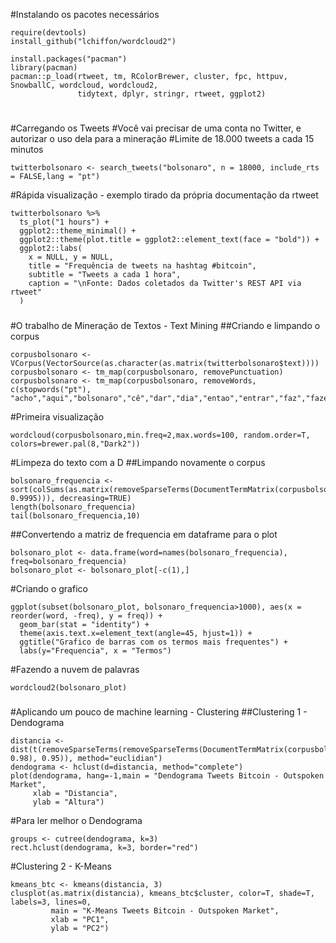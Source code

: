 #Instalando os pacotes necessários
```{r}
require(devtools)
install_github("lchiffon/wordcloud2")

install.packages("pacman")
library(pacman)
pacman::p_load(rtweet, tm, RColorBrewer, cluster, fpc, httpuv, SnowballC, wordcloud, wordcloud2,
               tidytext, dplyr, stringr, rtweet, ggplot2)
```
# ####
# ####
#Carregando os Tweets
#Você vai precisar de uma conta no Twitter, e autorizar o uso dela para a mineração
#Limite de 18.000 tweets a cada 15 minutos
```{r}
twitterbolsonaro <- search_tweets("bolsonaro", n = 18000, include_rts = FALSE,lang = "pt")
```
#Rápida visualização - exemplo tirado da própria documentação da rtweet
```{r}
twitterbolsonaro %>%
  ts_plot("1 hours") +
  ggplot2::theme_minimal() +
  ggplot2::theme(plot.title = ggplot2::element_text(face = "bold")) +
  ggplot2::labs(
    x = NULL, y = NULL,
    title = "Frequência de tweets na hashtag #bitcoin",
    subtitle = "Tweets a cada 1 hora",
    caption = "\nFonte: Dados coletados da Twitter's REST API via rtweet"
  )
```
#####
#O trabalho de Mineração de Textos - Text Mining
##Criando e limpando o corpus
```{r}
corpusbolsonaro <- VCorpus(VectorSource(as.character(as.matrix(twitterbolsonaro$text))))
corpusbolsonaro <- tm_map(corpusbolsonaro, removePunctuation)
corpusbolsonaro <- tm_map(corpusbolsonaro, removeWords, c(stopwords("pt"), "acho","aqui","bolsonaro","cê","dar","dia","entao","entrar","faz","fazer","fica","ficar","gente","indo","mim","nada","nao","nessa","pois","porque","pra","pro","quer","queria","quero","quis","sair","sao","sei","ser","sim","tá","tava","ter","tô","toda","tudo","vai","vcs","vem","ver","voce","vou"))
```
#Primeira visualização
```{r}
wordcloud(corpusbolsonaro,min.freq=2,max.words=100, random.order=T, colors=brewer.pal(8,"Dark2"))
```
#Limpeza do texto com a D
##Limpando novamente o corpus
```{r}
bolsonaro_frequencia <- sort(colSums(as.matrix(removeSparseTerms(DocumentTermMatrix(corpusbolsonaro), 0.9995))), decreasing=TRUE) 
length(bolsonaro_frequencia) 
tail(bolsonaro_frequencia,10)
```
##Convertendo a matriz de frequencia em dataframe para o plot
```{r}
bolsonaro_plot <- data.frame(word=names(bolsonaro_frequencia), freq=bolsonaro_frequencia)  
bolsonaro_plot <- bolsonaro_plot[-c(1),]
```
#Criando o grafico
```{r}
ggplot(subset(bolsonaro_plot, bolsonaro_frequencia>1000), aes(x = reorder(word, -freq), y = freq)) +
  geom_bar(stat = "identity") + 
  theme(axis.text.x=element_text(angle=45, hjust=1)) +
  ggtitle("Grafico de barras com os termos mais frequentes") +
  labs(y="Frequencia", x = "Termos")
```
#Fazendo a nuvem de palavras
```{r}
wordcloud2(bolsonaro_plot) 
```
#####
#Aplicando um pouco de machine learning - Clustering
##Clustering 1 - Dendograma
```{r}
distancia <- dist(t(removeSparseTerms(removeSparseTerms(DocumentTermMatrix(corpusbolsonaro), 0.98), 0.95)), method="euclidian")
dendograma <- hclust(d=distancia, method="complete")
plot(dendograma, hang=-1,main = "Dendograma Tweets Bitcoin - Outspoken Market",
     xlab = "Distancia",
     ylab = "Altura")  
```
#Para ler melhor o Dendograma
```{r}
groups <- cutree(dendograma, k=3)
rect.hclust(dendograma, k=3, border="red")   
```
#Clustering 2 - K-Means
```{r}
kmeans_btc <- kmeans(distancia, 3)   
clusplot(as.matrix(distancia), kmeans_btc$cluster, color=T, shade=T, labels=3, lines=0,
         main = "K-Means Tweets Bitcoin - Outspoken Market",
         xlab = "PC1",
         ylab = "PC2")
```
